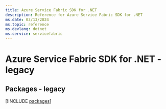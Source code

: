 ```yaml
---
title: Azure Service Fabric SDK for .NET
description: Reference for Azure Service Fabric SDK for .NET
ms.date: 03/13/2024
ms.topic: reference
ms.devlang: dotnet
ms.service: servicefabric
---
```

# Azure Service Fabric SDK for .NET - legacy
## Packages - legacy
[!INCLUDE [packages](service-fabric-index.md)]